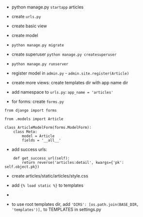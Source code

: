 - python manage.py `startapp` articles
- create `urls.py`
- create basic view
- create model
- `python manage.py migrate`
- create superuser `python manage.py createsuperuser`
- `python manage.py runserver`
- register model in `admin.py` - `admin.site.register(Article)`

- create more views: create templates dir with app name dir
- add namespace to `urls.py`: `app_name = 'articles'`

- for forms: create `forms.py`
```
from django import forms

from .models import Article

class ArticleModelForm(forms.ModelForm):
    class Meta:
        model = Article
        fields = '__all__'
```
- add success urls:
```
    def get_success_url(self):
        return reverse('articles:detail', kwargs={'pk': self.object.pk})
```

- create articles/static/articles/style.css
- add `{% load static %}` to templates
- <link rel="stylesheet" type="text/css" href="{% static 'articles/style.css' %}">

- to use root templates dir, add `'DIRS': [os.path.join(BASE_DIR, 'templates')],` to TEMPLATES in settings.py